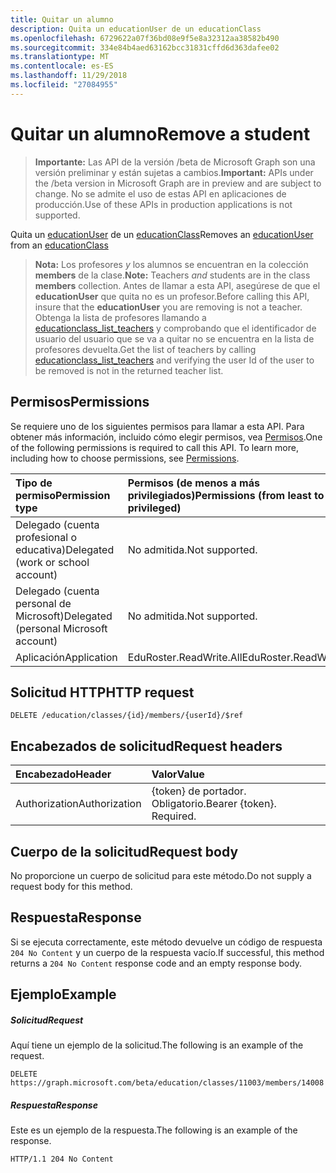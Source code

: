 ```yaml
---
title: Quitar un alumno
description: Quita un educationUser de un educationClass
ms.openlocfilehash: 6729622a07f36bd08e9f5e8a32312aa38582b490
ms.sourcegitcommit: 334e84b4aed63162bcc31831cffd6d363dafee02
ms.translationtype: MT
ms.contentlocale: es-ES
ms.lasthandoff: 11/29/2018
ms.locfileid: "27084955"
---
```

# <a name="remove-a-student"></a><span data-ttu-id="b95b9-103">Quitar un alumno</span><span class="sxs-lookup"><span data-stu-id="b95b9-103">Remove a student</span></span>

> <span data-ttu-id="b95b9-104">**Importante:** Las API de la versión /beta de Microsoft Graph son una versión preliminar y están sujetas a cambios.</span><span class="sxs-lookup"><span data-stu-id="b95b9-104">**Important:** APIs under the /beta version in Microsoft Graph are in preview and are subject to change.</span></span> <span data-ttu-id="b95b9-105">No se admite el uso de estas API en aplicaciones de producción.</span><span class="sxs-lookup"><span data-stu-id="b95b9-105">Use of these APIs in production applications is not supported.</span></span>

<span data-ttu-id="b95b9-106">Quita un [educationUser](../resources/educationuser.md) de un [educationClass](../resources/educationclass.md)</span><span class="sxs-lookup"><span data-stu-id="b95b9-106">Removes an [educationUser](../resources/educationuser.md) from an [educationClass](../resources/educationclass.md)</span></span>

><span data-ttu-id="b95b9-107">**Nota:** Los profesores _y_ los alumnos se encuentran en la colección **members** de la clase.</span><span class="sxs-lookup"><span data-stu-id="b95b9-107">**Note:** Teachers _and_ students are in the class **members** collection.</span></span> <span data-ttu-id="b95b9-108">Antes de llamar a esta API, asegúrese de que el **educationUser** que quita no es un profesor.</span><span class="sxs-lookup"><span data-stu-id="b95b9-108">Before calling this API, insure that the **educationUser** you are removing is not a teacher.</span></span>  <span data-ttu-id="b95b9-109">Obtenga la lista de profesores llamando a [educationclass_list_teachers](educationclass-list-teachers.md) y comprobando que el identificador de usuario del usuario que se va a quitar no se encuentra en la lista de profesores devuelta.</span><span class="sxs-lookup"><span data-stu-id="b95b9-109">Get the list of teachers by calling [educationclass_list_teachers](educationclass-list-teachers.md) and verifying the user Id of the user to be removed is not in the returned teacher list.</span></span>

## <a name="permissions"></a><span data-ttu-id="b95b9-110">Permisos</span><span class="sxs-lookup"><span data-stu-id="b95b9-110">Permissions</span></span>
<span data-ttu-id="b95b9-p103">Se requiere uno de los siguientes permisos para llamar a esta API. Para obtener más información, incluido cómo elegir permisos, vea [Permisos](/graph/permissions-reference).</span><span class="sxs-lookup"><span data-stu-id="b95b9-p103">One of the following permissions is required to call this API. To learn more, including how to choose permissions, see [Permissions](/graph/permissions-reference).</span></span>

|<span data-ttu-id="b95b9-113">Tipo de permiso</span><span class="sxs-lookup"><span data-stu-id="b95b9-113">Permission type</span></span>      | <span data-ttu-id="b95b9-114">Permisos (de menos a más privilegiados)</span><span class="sxs-lookup"><span data-stu-id="b95b9-114">Permissions (from least to most privileged)</span></span>              |
|:--------------------|:---------------------------------------------------------|
|<span data-ttu-id="b95b9-115">Delegado (cuenta profesional o educativa)</span><span class="sxs-lookup"><span data-stu-id="b95b9-115">Delegated (work or school account)</span></span> |  <span data-ttu-id="b95b9-116">No admitida.</span><span class="sxs-lookup"><span data-stu-id="b95b9-116">Not supported.</span></span>  |
|<span data-ttu-id="b95b9-117">Delegado (cuenta personal de Microsoft)</span><span class="sxs-lookup"><span data-stu-id="b95b9-117">Delegated (personal Microsoft account)</span></span> |  <span data-ttu-id="b95b9-118">No admitida.</span><span class="sxs-lookup"><span data-stu-id="b95b9-118">Not supported.</span></span>  |
|<span data-ttu-id="b95b9-119">Aplicación</span><span class="sxs-lookup"><span data-stu-id="b95b9-119">Application</span></span> | <span data-ttu-id="b95b9-120">EduRoster.ReadWrite.All</span><span class="sxs-lookup"><span data-stu-id="b95b9-120">EduRoster.ReadWrite.All</span></span> | 

## <a name="http-request"></a><span data-ttu-id="b95b9-121">Solicitud HTTP</span><span class="sxs-lookup"><span data-stu-id="b95b9-121">HTTP request</span></span>
<!-- { "blockType": "ignored" } -->
```http
DELETE /education/classes/{id}/members/{userId}/$ref
```
## <a name="request-headers"></a><span data-ttu-id="b95b9-122">Encabezados de solicitud</span><span class="sxs-lookup"><span data-stu-id="b95b9-122">Request headers</span></span>
| <span data-ttu-id="b95b9-123">Encabezado</span><span class="sxs-lookup"><span data-stu-id="b95b9-123">Header</span></span>       | <span data-ttu-id="b95b9-124">Valor</span><span class="sxs-lookup"><span data-stu-id="b95b9-124">Value</span></span> |
|:---------------|:--------|
| <span data-ttu-id="b95b9-125">Authorization</span><span class="sxs-lookup"><span data-stu-id="b95b9-125">Authorization</span></span>  | <span data-ttu-id="b95b9-p104">{token} de portador. Obligatorio.</span><span class="sxs-lookup"><span data-stu-id="b95b9-p104">Bearer {token}. Required.</span></span>  |

## <a name="request-body"></a><span data-ttu-id="b95b9-128">Cuerpo de la solicitud</span><span class="sxs-lookup"><span data-stu-id="b95b9-128">Request body</span></span>
<span data-ttu-id="b95b9-129">No proporcione un cuerpo de solicitud para este método.</span><span class="sxs-lookup"><span data-stu-id="b95b9-129">Do not supply a request body for this method.</span></span>


## <a name="response"></a><span data-ttu-id="b95b9-130">Respuesta</span><span class="sxs-lookup"><span data-stu-id="b95b9-130">Response</span></span>
<span data-ttu-id="b95b9-131">Si se ejecuta correctamente, este método devuelve un código de respuesta `204 No Content` y un cuerpo de la respuesta vacío.</span><span class="sxs-lookup"><span data-stu-id="b95b9-131">If successful, this method returns a `204 No Content` response code and an empty response body.</span></span>

## <a name="example"></a><span data-ttu-id="b95b9-132">Ejemplo</span><span class="sxs-lookup"><span data-stu-id="b95b9-132">Example</span></span>
##### <a name="request"></a><span data-ttu-id="b95b9-133">Solicitud</span><span class="sxs-lookup"><span data-stu-id="b95b9-133">Request</span></span>
<span data-ttu-id="b95b9-134">Aquí tiene un ejemplo de la solicitud.</span><span class="sxs-lookup"><span data-stu-id="b95b9-134">The following is an example of the request.</span></span>
<!-- {
  "blockType": "request",
  "name": "create_educationclass_from_educationschool"
}-->
```http
DELETE https://graph.microsoft.com/beta/education/classes/11003/members/14008
```

##### <a name="response"></a><span data-ttu-id="b95b9-135">Respuesta</span><span class="sxs-lookup"><span data-stu-id="b95b9-135">Response</span></span>
<span data-ttu-id="b95b9-136">Este es un ejemplo de la respuesta.</span><span class="sxs-lookup"><span data-stu-id="b95b9-136">The following is an example of the response.</span></span> 
<!-- {
  "blockType": "response",
  "truncated": true,
  "@odata.type": "microsoft.graph.educationClass"
} -->
```http
HTTP/1.1 204 No Content
```

<!-- uuid: 8fcb5dbc-d5aa-4681-8e31-b001d5168d79
2015-10-25 14:57:30 UTC -->
<!-- {
  "type": "#page.annotation",
  "description": "Create educationClass",
  "keywords": "",
  "section": "documentation",
  "tocPath": ""
}-->
